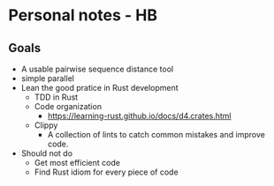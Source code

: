 # Personal notes - HB
## Goals
* A usable pairwise sequence distance tool
* simple parallel
* Lean the good pratice in Rust development
    * TDD in Rust
    * Code organization
        * https://learning-rust.github.io/docs/d4.crates.html
    * Clippy
        * A collection of lints to catch common mistakes and improve code.
* Should not do
    * Get most efficient code
    * Find Rust idiom for every piece of code
